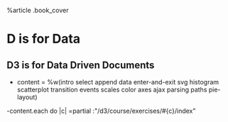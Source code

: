 %article
.book_cover

# D is for Data

## D3 is for Data Driven Documents

- content = %w(intro select append data enter-and-exit svg histogram scatterplot transition events scales color axes ajax parsing paths pie-layout)

-content.each do |c|
=partial :"/d3/course/exercises/#{c}/index"
